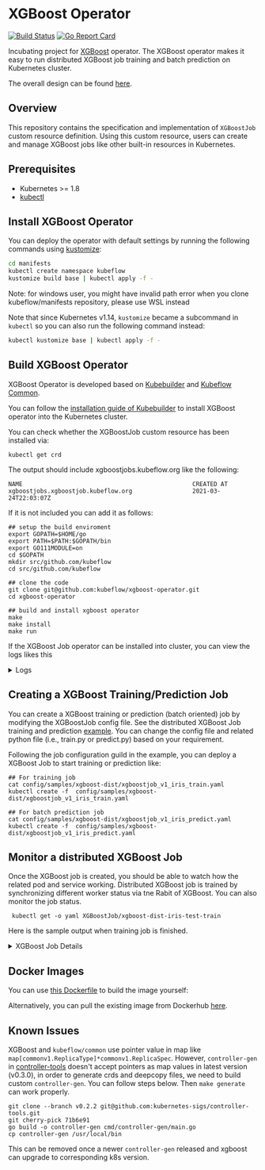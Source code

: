 # XGBoost Operator

[![Build Status](https://travis-ci.com/kubeflow/xgboost-operator.svg?branch=master)](https://travis-ci.com/kubeflow/xgboost-operator/)
[![Go Report Card](https://goreportcard.com/badge/github.com/kubeflow/xgboost-operator)](https://goreportcard.com/report/github.com/kubeflow/xgboost-operator)

Incubating project for [XGBoost](https://github.com/dmlc/xgboost) operator. The XGBoost operator makes it easy to run distributed XGBoost job training and batch prediction on Kubernetes cluster.

The overall design can be found [here]( https://github.com/kubeflow/community/issues/247).

## Overview
This repository contains the specification and implementation of `XGBoostJob` custom resource definition.
 Using this custom resource, users can create and manage XGBoost jobs like other built-in resources in Kubernetes.
## Prerequisites
- Kubernetes >= 1.8
- [kubectl](https://kubernetes.io/docs/tasks/tools/install-kubectl)

## Install XGBoost Operator

You can deploy the operator with default settings by running the following commands using [kustomize](https://github.com/kubernetes-sigs/kustomize):

```bash
cd manifests
kubectl create namespace kubeflow
kustomize build base | kubectl apply -f -
```
Note: for windows user, you might have invalid path error when you clone kubeflow/manifests repository, please use WSL instead

Note that since Kubernetes v1.14, `kustomize` became a subcommand in `kubectl` so you can also run the following command instead:

```bash
kubectl kustomize base | kubectl apply -f -
```

## Build XGBoost Operator

XGBoost Operator is developed based on [Kubebuilder](https://github.com/kubernetes-sigs/kubebuilder) and [Kubeflow Common](https://github.com/kubeflow/common).

You can follow the [installation guide of Kubebuilder](https://book.kubebuilder.io/cronjob-tutorial/running.html) to install XGBoost operator into the Kubernetes cluster.

You can check whether the XGBoostJob custom resource has been installed via:
```
kubectl get crd
```
The output should include xgboostjobs.kubeflow.org like the following:
```
NAME                                                CREATED AT
xgboostjobs.xgboostjob.kubeflow.org                 2021-03-24T22:03:07Z
```
If it is not included you can add it as follows:
```
## setup the build enviroment
export GOPATH=$HOME/go
export PATH=$PATH:$GOPATH/bin
export GO111MODULE=on
cd $GOPATH
mkdir src/github.com/kubeflow
cd src/github.com/kubeflow

## clone the code
git clone git@github.com:kubeflow/xgboost-operator.git
cd xgboost-operator

## build and install xgboost operator
make
make install
make run
```
If the XGBoost Job operator can be installed into cluster, you can view the logs likes this

<details>
<summary>Logs</summary>

```
{"level":"info","ts":1589406873.090652,"logger":"entrypoint","msg":"setting up client for manager"}
{"level":"info","ts":1589406873.0991302,"logger":"entrypoint","msg":"setting up manager"}
{"level":"info","ts":1589406874.2192929,"logger":"entrypoint","msg":"Registering Components."}
{"level":"info","ts":1589406874.219318,"logger":"entrypoint","msg":"setting up scheme"}
{"level":"info","ts":1589406874.219448,"logger":"entrypoint","msg":"Setting up controller"}
{"level":"info","ts":1589406874.2194738,"logger":"controller","msg":"Running controller in local mode, using kubeconfig file"}
{"level":"info","ts":1589406874.224564,"logger":"controller","msg":"gang scheduling is set: ","gangscheduling":false}
{"level":"info","ts":1589406874.2247412,"logger":"kubebuilder.controller","msg":"Starting EventSource","controller":"xgboostjob-controller","source":"kind source: /, Kind="}
{"level":"info","ts":1589406874.224958,"logger":"kubebuilder.controller","msg":"Starting EventSource","controller":"xgboostjob-controller","source":"kind source: /, Kind="}
{"level":"info","ts":1589406874.2251048,"logger":"kubebuilder.controller","msg":"Starting EventSource","controller":"xgboostjob-controller","source":"kind source: /, Kind="}
{"level":"info","ts":1589406874.225237,"logger":"entrypoint","msg":"setting up webhooks"}
{"level":"info","ts":1589406874.225247,"logger":"entrypoint","msg":"Starting the Cmd."}
{"level":"info","ts":1589406874.32791,"logger":"kubebuilder.controller","msg":"Starting Controller","controller":"xgboostjob-controller"}
{"level":"info","ts":1589406874.430336,"logger":"kubebuilder.controller","msg":"Starting workers","controller":"xgboostjob-controller","worker count":1}
```
</details>

## Creating a XGBoost Training/Prediction Job

You can create a XGBoost training or prediction (batch oriented) job by modifying the XGBoostJob config file.
See the distributed XGBoost Job training and prediction [example](https://github.com/kubeflow/xgboost-operator/tree/master/config/samples/xgboost-dist).
You can change the config file and related python file (i.e., train.py or predict.py)
based on your requirement.

Following the job configuration guild in the example, you can deploy a XGBoost Job to start training or prediction like:
```
## For training job
cat config/samples/xgboost-dist/xgboostjob_v1_iris_train.yaml
kubectl create -f  config/samples/xgboost-dist/xgboostjob_v1_iris_train.yaml

## For batch prediction job
cat config/samples/xgboost-dist/xgboostjob_v1_iris_predict.yaml
kubectl create -f  config/samples/xgboost-dist/xgboostjob_v1_iris_predict.yaml
```

## Monitor a distributed XGBoost Job

Once the XGBoost job is created, you should be able to watch how the related pod and service working.
Distributed XGBoost job is trained by synchronizing different worker status via tne Rabit of XGBoost.
You can also monitor the job status.

```
 kubectl get -o yaml XGBoostJob/xgboost-dist-iris-test-train
```

Here is the sample output when training job is finished.

<details>
<summary>XGBoost Job Details</summary>

```
apiVersion: xgboostjob.kubeflow.org/v1
kind: XGBoostJob
metadata:
  annotations:
    kubectl.kubernetes.io/last-applied-configuration: |
      {"apiVersion":"xgboostjob.kubeflow.org/v1","kind":"XGBoostJob","metadata":{"annotations":{},"name":"xgboost-dist-iris-test-train","namespace":"default"},"spec":{"xgbReplicaSpecs":{"Master":{"replicas":1,"restartPolicy":"Never","template":{"spec":{"containers":[{"args":["--job_type=Train","--xgboost_parameter=objective:multi:softprob,num_class:3","--n_estimators=10","--learning_rate=0.1","--model_path=/tmp/xgboost-model","--model_storage_type=local"],"image":"docker.io/merlintang/xgboost-dist-iris:1.1","imagePullPolicy":"Always","name":"xgboostjob","ports":[{"containerPort":9991,"name":"xgboostjob-port"}]}]}}},"Worker":{"replicas":2,"restartPolicy":"ExitCode","template":{"spec":{"containers":[{"args":["--job_type=Train","--xgboost_parameter=\"objective:multi:softprob,num_class:3\"","--n_estimators=10","--learning_rate=0.1"],"image":"docker.io/merlintang/xgboost-dist-iris:1.1","imagePullPolicy":"Always","name":"xgboostjob","ports":[{"containerPort":9991,"name":"xgboostjob-port"}]}]}}}}}}
  creationTimestamp: "2021-03-24T22:54:39Z"
  generation: 8
  name: xgboost-dist-iris-test-train
  namespace: default
  resourceVersion: "1060393"
  selfLink: /apis/xgboostjob.kubeflow.org/v1/namespaces/default/xgboostjobs/xgboost-dist-iris-test-train
  uid: 386c9851-7ef8-4928-9dba-2da8829bf048
spec:
  RunPolicy:
    cleanPodPolicy: None
  xgbReplicaSpecs:
    Master:
      replicas: 1
      restartPolicy: Never
      template:
        metadata:
          creationTimestamp: null
        spec:
          containers:
          - args:
            - --job_type=Train
            - --xgboost_parameter=objective:multi:softprob,num_class:3
            - --n_estimators=10
            - --learning_rate=0.1
            - --model_path=/tmp/xgboost-model
            - --model_storage_type=local
            image: docker.io/merlintang/xgboost-dist-iris:1.1
            imagePullPolicy: Always
            name: xgboostjob
            ports:
            - containerPort: 9991
              name: xgboostjob-port
            resources: {}
    Worker:
      replicas: 2
      restartPolicy: ExitCode
      template:
        metadata:
          creationTimestamp: null
        spec:
          containers:
          - args:
            - --job_type=Train
            - --xgboost_parameter="objective:multi:softprob,num_class:3"
            - --n_estimators=10
            - --learning_rate=0.1
            image: docker.io/merlintang/xgboost-dist-iris:1.1
            imagePullPolicy: Always
            name: xgboostjob
            ports:
            - containerPort: 9991
              name: xgboostjob-port
            resources: {}
status:
  completionTime: "2021-03-24T22:54:58Z"
  conditions:
  - lastTransitionTime: "2021-03-24T22:54:39Z"
    lastUpdateTime: "2021-03-24T22:54:39Z"
    message: xgboostJob xgboost-dist-iris-test-train is created.
    reason: XGBoostJobCreated
    status: "True"
    type: Created
  - lastTransitionTime: "2021-03-24T22:54:39Z"
    lastUpdateTime: "2021-03-24T22:54:39Z"
    message: XGBoostJob xgboost-dist-iris-test-train is running.
    reason: XGBoostJobRunning
    status: "False"
    type: Running
  - lastTransitionTime: "2021-03-24T22:54:58Z"
    lastUpdateTime: "2021-03-24T22:54:58Z"
    message: XGBoostJob xgboost-dist-iris-test-train is successfully completed.
    reason: XGBoostJobSucceeded
    status: "True"
    type: Succeeded
  replicaStatuses:
    Master:
      succeeded: 1
    Worker:
      succeeded: 2
 ```

</details>

## Docker Images

You can use [this Dockerfile](Dockerfile) to build the image yourself:

Alternatively, you can pull the existing image from Dockerhub [here](https://hub.docker.com/r/kubeflow/xgboost-operator/tags).

## Known Issues

XGBoost and `kubeflow/common` use pointer value in map like `map[commonv1.ReplicaType]*commonv1.ReplicaSpec`. However, `controller-gen` in [controller-tools](https://github.com/kubernetes-sigs/controller-tools) doesn't accept pointers as map values in latest version (v0.3.0), in order to generate crds and deepcopy files, we need to build custom `controller-gen`. You can follow steps below. Then `make generate` can work properly.

```shell
git clone --branch v0.2.2 git@github.com:kubernetes-sigs/controller-tools.git
git cherry-pick 71b6e91
go build -o controller-gen cmd/controller-gen/main.go
cp controller-gen /usr/local/bin
```

This can be removed once a newer `controller-gen` released and xgboost can upgrade to corresponding k8s version.
